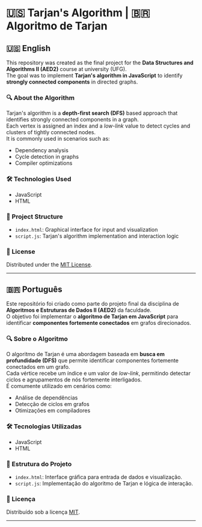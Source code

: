 #  🇺🇸 Tarjan's Algorithm | 🇧🇷 Algoritmo de Tarjan

## 🇺🇸 English

This repository was created as the final project for the **Data Structures and Algorithms II (AED2)** course at university (UFG).  
The goal was to implement **Tarjan's algorithm in JavaScript** to identify **strongly connected components** in directed graphs.

### 🔍 About the Algorithm

Tarjan's algorithm is a **depth-first search (DFS)** based approach that identifies strongly connected components in a graph.  
Each vertex is assigned an index and a *low-link* value to detect cycles and clusters of tightly connected nodes.  
It is commonly used in scenarios such as:

- Dependency analysis  
- Cycle detection in graphs  
- Compiler optimizations

### 🛠️ Technologies Used

- JavaScript  
- HTML

### 📁 Project Structure

- `index.html`: Graphical interface for input and visualization  
- `script.js`: Tarjan's algorithm implementation and interaction logic

### 📄 License

Distributed under the [MIT License](LICENSE).

---

## 🇧🇷 Português

Este repositório foi criado como parte do projeto final da disciplina de **Algoritmos e Estruturas de Dados II (AED2)** da faculdade.  
O objetivo foi implementar o **algoritmo de Tarjan em JavaScript** para identificar **componentes fortemente conectados** em grafos direcionados.

### 🔍 Sobre o Algoritmo

O algoritmo de Tarjan é uma abordagem baseada em **busca em profundidade (DFS)** que permite identificar componentes fortemente conectados em um grafo.  
Cada vértice recebe um índice e um valor de *low-link*, permitindo detectar ciclos e agrupamentos de nós fortemente interligados.  
É comumente utilizado em cenários como:

- Análise de dependências
- Detecção de ciclos em grafos
- Otimizações em compiladores

### 🛠️ Tecnologias Utilizadas

- JavaScript
- HTML

### 📁 Estrutura do Projeto

- `index.html`: Interface gráfica para entrada de dados e visualização.
- `script.js`: Implementação do algoritmo de Tarjan e lógica de interação.

### 📄 Licença

Distribuído sob a licença [MIT](LICENSE).

---
